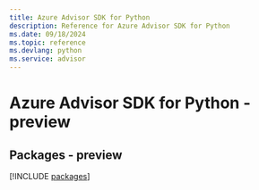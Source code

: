 ```yaml
---
title: Azure Advisor SDK for Python
description: Reference for Azure Advisor SDK for Python
ms.date: 09/18/2024
ms.topic: reference
ms.devlang: python
ms.service: advisor
---
```

# Azure Advisor SDK for Python - preview
## Packages - preview
[!INCLUDE [packages](advisor-index.md)]